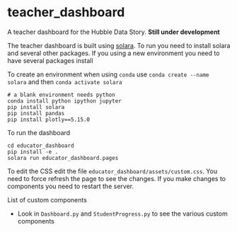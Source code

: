 # teacher_dashboard
A teacher dashboard for the Hubble Data Story. **Still under development**

The teacher dashboard is built using [solara](solara.dev). 
To run you need to install solara and several other packages. 
If you using a new environment you need to have several packages install

To create an environment when using `conda` use `conda create --name solara` and then `conda activate solara`
```
# a blank environment needs python
conda install python ipython jupyter
pip install solara
pip install pandas
pip install plotly==5.15.0
```


To run the dashboard

```
cd educator_dashboard
pip install -e .
solara run educator_dashboard.pages
```


To edit the CSS edit the file `educator_dashboard/assets/custom.css`. You need to force refresh the page to see the changes. If you make changes to components you need to restart the server.


List of custom components

- Look in `Dashboard.py` and `StudentProgress.py` to see the various custom components